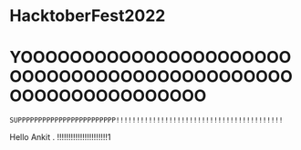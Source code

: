 # HacktoberFest2022

#  YOOOOOOOOOOOOOOOOOOOOOOOOOOOOOOOOOOOOOOOOOOOOOOOOOOOOOOOOOOOOO
    SUPPPPPPPPPPPPPPPPPPPPPPPP!!!!!!!!!!!!!!!!!!!!!!!!!!!!!!!!!!!!!!!!!
Hello Ankit
.
!!!!!!!!!!!!!!!!!!!!!!1
